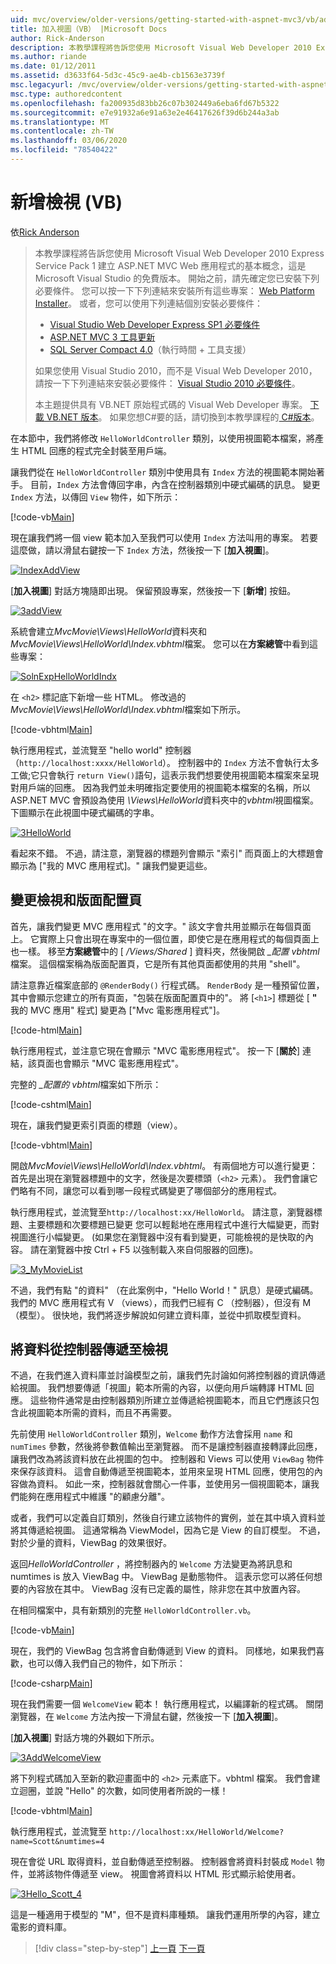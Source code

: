 ```yaml
---
uid: mvc/overview/older-versions/getting-started-with-aspnet-mvc3/vb/adding-a-view
title: 加入視圖（VB） |Microsoft Docs
author: Rick-Anderson
description: 本教學課程將告訴您使用 Microsoft Visual Web Developer 2010 Express Service Pack 1 建立 ASP.NET MVC Web 應用程式的基本概念，也就是 。
ms.author: riande
ms.date: 01/12/2011
ms.assetid: d3633f64-5d3c-45c9-ae4b-cb1563e3739f
msc.legacyurl: /mvc/overview/older-versions/getting-started-with-aspnet-mvc3/vb/adding-a-view
msc.type: authoredcontent
ms.openlocfilehash: fa200935d83bb26c07b302449a6eba6fd67b5322
ms.sourcegitcommit: e7e91932a6e91a63e2e46417626f39d6b244a3ab
ms.translationtype: MT
ms.contentlocale: zh-TW
ms.lasthandoff: 03/06/2020
ms.locfileid: "78540422"
---
```

# <a name="adding-a-view-vb"></a>新增檢視 (VB)

依[Rick Anderson](https://twitter.com/RickAndMSFT)

> 本教學課程將告訴您使用 Microsoft Visual Web Developer 2010 Express Service Pack 1 建立 ASP.NET MVC Web 應用程式的基本概念，這是 Microsoft Visual Studio 的免費版本。 開始之前，請先確定您已安裝下列必要條件。 您可以按一下下列連結來安裝所有這些專案： [Web Platform Installer](https://www.microsoft.com/web/gallery/install.aspx?appid=VWD2010SP1Pack)。 或者，您可以使用下列連結個別安裝必要條件：
> 
> - [Visual Studio Web Developer Express SP1 必要條件](https://www.microsoft.com/web/gallery/install.aspx?appid=VWD2010SP1Pack)
> - [ASP.NET MVC 3 工具更新](https://www.microsoft.com/web/gallery/install.aspx?appsxml=&amp;appid=MVC3)
> - [SQL Server Compact 4.0](https://www.microsoft.com/web/gallery/install.aspx?appid=SQLCE;SQLCEVSTools_4_0)（執行時間 + 工具支援）
> 
> 如果您使用 Visual Studio 2010，而不是 Visual Web Developer 2010，請按一下下列連結來安裝必要條件： [Visual Studio 2010 必要條件](https://www.microsoft.com/web/gallery/install.aspx?appsxml=&amp;appid=VS2010SP1Pack)。
> 
> 本主題提供具有 VB.NET 原始程式碼的 Visual Web Developer 專案。 [下載 VB.NET 版本](https://code.msdn.microsoft.com/Introduction-to-MVC-3-10d1b098)。 如果您想C#要的話，請切換到本教學課程的[ C#版本](../cs/adding-a-view.md)。

在本節中，我們將修改 `HelloWorldController` 類別，以使用視圖範本檔案，將產生 HTML 回應的程式完全封裝至用戶端。

讓我們從在 `HelloWorldController` 類別中使用具有 `Index` 方法的視圖範本開始著手。 目前，`Index` 方法會傳回字串，內含在控制器類別中硬式編碼的訊息。 變更 `Index` 方法，以傳回 `View` 物件，如下所示：

[!code-vb[Main](adding-a-view/samples/sample1.vb)]

現在讓我們將一個 view 範本加入至我們可以使用 `Index` 方法叫用的專案。 若要這麼做，請以滑鼠右鍵按一下 `Index` 方法，然後按一下 [**加入視圖**]。

[![IndexAddView](adding-a-view/_static/image2.png "IndexAddView")](adding-a-view/_static/image1.png)

[**加入視圖**] 對話方塊隨即出現。 保留預設專案，然後按一下 [**新增**] 按鈕。

[![3addView](adding-a-view/_static/image4.png "3addView")](adding-a-view/_static/image3.png)

系統會建立*MvcMovie\Views\HelloWorld*資料夾和*MvcMovie\Views\HelloWorld\Index.vbhtml*檔案。 您可以在**方案總管**中看到這些專案：

[![SolnExpHelloWorldIndx](adding-a-view/_static/image6.png "SolnExpHelloWorldIndx")](adding-a-view/_static/image5.png)

在 `<h2>` 標記底下新增一些 HTML。 修改過的*MvcMovie\Views\HelloWorld\Index.vbhtml*檔案如下所示。

[!code-vbhtml[Main](adding-a-view/samples/sample2.vbhtml)]

執行應用程式，並流覽至 &quot;hello world&quot; 控制器（`http://localhost:xxxx/HelloWorld`）。 控制器中的 `Index` 方法不會執行太多工做;它只會執行 `return View()`語句，這表示我們想要使用視圖範本檔案來呈現對用戶端的回應。 因為我們並未明確指定要使用的視圖範本檔案的名稱，所以 ASP.NET MVC 會預設為使用 *\Views\HelloWorld*資料夾中的*vbhtml*視圖檔案。 下圖顯示在此視圖中硬式編碼的字串。

[![3HelloWorld](adding-a-view/_static/image8.png "3HelloWorld")](adding-a-view/_static/image7.png)

看起來不錯。 不過，請注意，瀏覽器的標題列會顯示 &quot;索引&quot; 而頁面上的大標題會顯示為 [&quot;我的 MVC 應用程式]。&quot; 讓我們變更這些。

## <a name="changing-views-and-layout-pages"></a>變更檢視和版面配置頁

首先，讓我們變更 MVC 應用程式 &quot;的文字。&quot; 該文字會共用並顯示在每個頁面上。 它實際上只會出現在專案中的一個位置，即使它是在應用程式的每個頁面上也一樣。 移至**方案總管**中的 [ */Views/Shared* ] 資料夾，然後開啟 *\_配置 vbhtml*檔案。 這個檔案稱為版面配置頁，它是所有其他頁面都使用的共用 &quot;shell&quot;。

請注意靠近檔案底部的 `@RenderBody()` 行程式碼。 `RenderBody` 是一種預留位置，其中會顯示您建立的所有頁面，&quot;包裝在版面配置頁中的&quot;。 將 [`<h1>`] 標題從 [ **&quot;** 我的 MVC 應用&quot; 程式] 變更為 [&quot;Mvc 電影應用程式&quot;]。

[!code-html[Main](adding-a-view/samples/sample3.html)]

執行應用程式，並注意它現在會顯示 &quot;MVC 電影應用程式&quot;。 按一下 [**關於**] 連結，該頁面也會顯示 &quot;MVC 電影應用程式&quot;。

完整的 *\_配置的 vbhtml*檔案如下所示：

[!code-cshtml[Main](adding-a-view/samples/sample4.cshtml)]

現在，讓我們變更索引頁面的標題（view）。

[!code-vbhtml[Main](adding-a-view/samples/sample5.vbhtml)]

開啟*MvcMovie\Views\HelloWorld\Index.vbhtml*。 有兩個地方可以進行變更：首先是出現在瀏覽器標題中的文字，然後是次要標頭（`<h2>` 元素）。 我們會讓它們略有不同，讓您可以看到哪一段程式碼變更了哪個部分的應用程式。

執行應用程式，並流覽至`http://localhost:xx/HelloWorld`。 請注意，瀏覽器標題、主要標題和次要標題已變更 您可以輕鬆地在應用程式中進行大幅變更，而對視圖進行小幅變更。 (如果您在瀏覽器中沒有看到變更，可能檢視的是快取的內容。 請在瀏覽器中按 Ctrl + F5 以強制載入來自伺服器的回應)。

[![3_MyMovieList](adding-a-view/_static/image10.png "3_MyMovieList")](adding-a-view/_static/image9.png)

不過，我們有點 &quot;的資料&quot; （在此案例中，&quot;Hello World！&quot; 訊息）是硬式編碼。 我們的 MVC 應用程式有 V （views），而我們已經有 C （控制器），但沒有 M （模型）。 很快地，我們將逐步解說如何建立資料庫，並從中抓取模型資料。

## <a name="passing-data-from-the-controller-to-the-view"></a>將資料從控制器傳遞至檢視

不過，在我們進入資料庫並討論模型之前，讓我們先討論如何將控制器的資訊傳遞給視圖。 我們想要傳遞「視圖」範本所需的內容，以便向用戶端轉譯 HTML 回應。 這些物件通常是由控制器類別所建立並傳遞給視圖範本，而且它們應該只包含此視圖範本所需的資料，而且不再需要。

先前使用 `HelloWorldController` 類別，`Welcome` 動作方法會採用 `name` 和 `numTimes` 參數，然後將參數值輸出至瀏覽器。 而不是讓控制器直接轉譯此回應，讓我們改為將該資料放在此視圖的包中。 控制器和 Views 可以使用 `ViewBag` 物件來保存該資料。 這會自動傳遞至視圖範本，並用來呈現 HTML 回應，使用包的內容做為資料。 如此一來，控制器就會關心一件事，並使用另一個視圖範本，讓我們能夠在應用程式中維護 &quot;的顧慮分離&quot;。

或者，我們可以定義自訂類別，然後自行建立該物件的實例，並在其中填入資料並將其傳遞給視圖。 這通常稱為 ViewModel，因為它是 View 的自訂模型。 不過，對於少量的資料，ViewBag 的效果很好。

返回*HelloWorldController* ，將控制器內的 `Welcome` 方法變更為將訊息和 numtimes is 放入 ViewBag 中。 ViewBag 是動態物件。 這表示您可以將任何想要的內容放在其中。 ViewBag 沒有已定義的屬性，除非您在其中放置內容。

在相同檔案中，具有新類別的完整 `HelloWorldController.vb`。

[!code-vb[Main](adding-a-view/samples/sample6.vb)]

現在，我們的 ViewBag 包含將會自動傳遞到 View 的資料。 同樣地，如果我們喜歡，也可以傳入我們自己的物件，如下所示：

[!code-csharp[Main](adding-a-view/samples/sample7.cs)]

現在我們需要一個 `WelcomeView` 範本！ 執行應用程式，以編譯新的程式碼。 關閉瀏覽器，在 `Welcome` 方法內按一下滑鼠右鍵，然後按一下 [**加入視圖**]。

[**加入視圖**] 對話方塊的外觀如下所示。

[![3AddWelcomeView](adding-a-view/_static/image12.png "3AddWelcomeView")](adding-a-view/_static/image11.png)

將下列程式碼加入至新的歡迎畫面中的 `<h2>` 元素底下<em>。</em>vbhtml 檔案。 我們會建立迴圈，並說 &quot;Hello&quot; 的次數，如同使用者所說的一樣！

[!code-vbhtml[Main](adding-a-view/samples/sample8.vbhtml)]

執行應用程式，並流覽至 `http://localhost:xx/HelloWorld/Welcome?name=Scott&numtimes=4`

現在會從 URL 取得資料，並自動傳遞至控制器。 控制器會將資料封裝成 `Model` 物件，並將該物件傳遞至 view。 視圖會將資料以 HTML 形式顯示給使用者。

[![3Hello_Scott_4](adding-a-view/_static/image14.png "3Hello_Scott_4")](adding-a-view/_static/image13.png)

這是一種適用于模型的 &quot;M&quot;，但不是資料庫種類。 讓我們運用所學的內容，建立電影的資料庫。

> [!div class="step-by-step"]
> [上一頁](adding-a-controller.md)
> [下一頁](adding-a-model.md)

